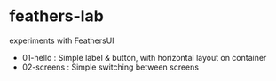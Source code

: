 feathers-lab
============

experiments with FeathersUI

* 01-hello : Simple label & button, with horizontal layout on container
* 02-screens : Simple switching between screens
